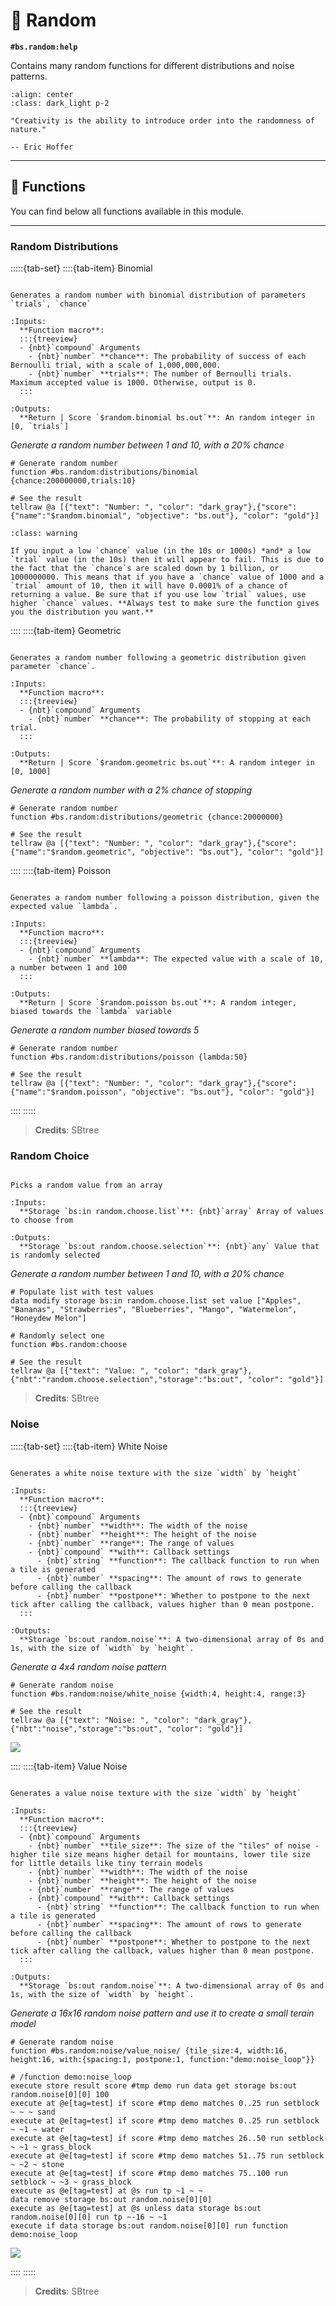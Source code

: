 # 🎲 Random

**`#bs.random:help`**

Contains many random functions for different distributions and noise patterns.

```{image} /_imgs/modules/random.png
:align: center
:class: dark_light p-2
```

```{epigraph}
"Creativity is the ability to introduce order into the randomness of nature."

-- Eric Hoffer
```

---

## 🔧 Functions

You can find below all functions available in this module.

---

### Random Distributions

:::::{tab-set}
::::{tab-item} Binomial

```{function} #bs.random:distributions/binomial {chance:<chance>,trials:<trials>}

Generates a random number with binomial distribution of parameters `trials`, `chance`

:Inputs:
  **Function macro**:
  :::{treeview}
  - {nbt}`compound` Arguments
    - {nbt}`number` **chance**: The probability of success of each Bernoulli trial, with a scale of 1,000,000,000.
    - {nbt}`number` **trials**: The number of Bernoulli trials. Maximum accepted value is 1000. Otherwise, output is 0.
  :::

:Outputs:
  **Return | Score `$random.binomial bs.out`**: An random integer in [0, `trials`]
```

*Generate a random number between 1 and 10, with a 20% chance*

```mcfunction
# Generate random number
function #bs.random:distributions/binomial {chance:200000000,trials:10}

# See the result
tellraw @a [{"text": "Number: ", "color": "dark_gray"},{"score":{"name":"$random.binomial", "objective": "bs.out"}, "color": "gold"}]
```

```{admonition} Low chance values appear to fail
:class: warning

If you input a low `chance` value (in the 10s or 1000s) *and* a low `trial` value (in the 10s) then it will appear to fail. This is due to the fact that the `chance`s are scaled down by 1 billion, or 1000000000. This means that if you have a `chance` value of 1000 and a `trial` amount of 10, then it will have 0.0001% of a chance of returning a value. Be sure that if you use low `trial` values, use higher `chance` values. **Always test to make sure the function gives you the distribution you want.**
```

::::
::::{tab-item} Geometric

```{function} #bs.random:distributions/geometric {chance:<chance>}

Generates a random number following a geometric distribution given parameter `chance`.

:Inputs:
  **Function macro**:
  :::{treeview}
  - {nbt}`compound` Arguments
    - {nbt}`number` **chance**: The probability of stopping at each trial.
  :::

:Outputs:
  **Return | Score `$random.geometric bs.out`**: A random integer in [0, 1000]
```

*Generate a random number with a 2% chance of stopping*

```mcfunction
# Generate random number
function #bs.random:distributions/geometric {chance:20000000}

# See the result
tellraw @a [{"text": "Number: ", "color": "dark_gray"},{"score":{"name":"$random.geometric", "objective": "bs.out"}, "color": "gold"}]
```

::::
::::{tab-item} Poisson

```{function} #bs.random:distributions/poisson {lambda:<lambda>}

Generates a random number following a poisson distribution, given the expected value `lambda`.

:Inputs:
  **Function macro**:
  :::{treeview}
  - {nbt}`compound` Arguments
    - {nbt}`number` **lambda**: The expected value with a scale of 10, a number between 1 and 100
  :::

:Outputs:
  **Return | Score `$random.poisson bs.out`**: A random integer, biased towards the `lambda` variable
```

*Generate a random number biased towards 5*

```mcfunction
# Generate random number
function #bs.random:distributions/poisson {lambda:50}

# See the result
tellraw @a [{"text": "Number: ", "color": "dark_gray"},{"score":{"name":"$random.poisson", "objective": "bs.out"}, "color": "gold"}]
```

::::
:::::

> **Credits**: SBtree

### Random Choice

```{function} #bs.random:choose

Picks a random value from an array

:Inputs:
  **Storage `bs:in random.choose.list`**: {nbt}`array` Array of values to choose from

:Outputs:
  **Storage `bs:out random.choose.selection`**: {nbt}`any` Value that is randomly selected
```

*Generate a random number between 1 and 10, with a 20% chance*

```mcfunction
# Populate list with test values
data modify storage bs:in random.choose.list set value ["Apples", "Bananas", "Strawberries", "Blueberries", "Mango", "Watermelon", "Honeydew Melon"]

# Randomly select one
function #bs.random:choose

# See the result
tellraw @a [{"text": "Value: ", "color": "dark_gray"},{"nbt":"random.choose.selection","storage":"bs:out", "color": "gold"}]
```

> **Credits**: SBtree

### Noise

:::::{tab-set}
::::{tab-item} White Noise

```{function} #bs.random:noise/white_noise {width:<width>,height:<height>,with:{}}

Generates a white noise texture with the size `width` by `height`

:Inputs:
  **Function macro**:
  :::{treeview}
  - {nbt}`compound` Arguments
    - {nbt}`number` **width**: The width of the noise
    - {nbt}`number` **height**: The height of the noise
    - {nbt}`number` **range**: The range of values
    - {nbt}`compound` **with**: Callback settings
      - {nbt}`string` **function**: The callback function to run when a tile is generated
      - {nbt}`number` **spacing**: The amount of rows to generate before calling the callback
      - {nbt}`number` **postpone**: Whether to postpone to the next tick after calling the callback, values higher than 0 mean postpone.
  :::

:Outputs:
  **Storage `bs:out random.noise`**: A two-dimensional array of 0s and 1s, with the size of `width` by `height`.
```

*Generate a 4x4 random noise pattern*

```mcfunction
# Generate random noise
function #bs.random:noise/white_noise {width:4, height:4, range:3}

# See the result
tellraw @a [{"text": "Noise: ", "color": "dark_gray"},{"nbt":"noise","storage":"bs:out", "color": "gold"}]
```

![](/_imgs/modules/random/white_noise.jpeg)

::::
::::{tab-item} Value Noise

```{function} #bs.random:noise/value_noise {width:<width>,height:<height>,with:{}}

Generates a value noise texture with the size `width` by `height`

:Inputs:
  **Function macro**:
  :::{treeview}
  - {nbt}`compound` Arguments
    - {nbt}`number` **tile_size**: The size of the "tiles" of noise - higher tile size means higher detail for mountains, lower tile size for little details like tiny terrain models
    - {nbt}`number` **width**: The width of the noise
    - {nbt}`number` **height**: The height of the noise
    - {nbt}`number` **range**: The range of values
    - {nbt}`compound` **with**: Callback settings
      - {nbt}`string` **function**: The callback function to run when a tile is generated
      - {nbt}`number` **spacing**: The amount of rows to generate before calling the callback
      - {nbt}`number` **postpone**: Whether to postpone to the next tick after calling the callback, values higher than 0 mean postpone.
  :::

:Outputs:
  **Storage `bs:out random.noise`**: A two-dimensional array of 0s and 1s, with the size of `width` by `height`.
```

*Generate a 16x16 random noise pattern and use it to create a small terain model*

```mcfunction
# Generate random noise
function #bs.random:noise/value_noise/ {tile_size:4, width:16, height:16, with:{spacing:1, postpone:1, function:"demo:noise_loop"}}

# /function demo:noise_loop
execute store result score #tmp demo run data get storage bs:out random.noise[0][0] 100
execute at @e[tag=test] if score #tmp demo matches 0..25 run setblock ~ ~ ~ sand
execute at @e[tag=test] if score #tmp demo matches 0..25 run setblock ~ ~1 ~ water
execute at @e[tag=test] if score #tmp demo matches 26..50 run setblock ~ ~1 ~ grass_block
execute at @e[tag=test] if score #tmp demo matches 51..75 run setblock ~ ~2 ~ stone
execute at @e[tag=test] if score #tmp demo matches 75..100 run setblock ~ ~3 ~ grass_block
execute as @e[tag=test] at @s run tp ~1 ~ ~
data remove storage bs:out random.noise[0][0]
execute as @e[tag=test] at @s unless data storage bs:out random.noise[0][0] run tp ~-16 ~ ~1
execute if data storage bs:out random.noise[0][0] run function demo:noise_loop
```

![](/_imgs/modules/random/value_noise.jpeg)

::::
:::::

> **Credits**: SBtree